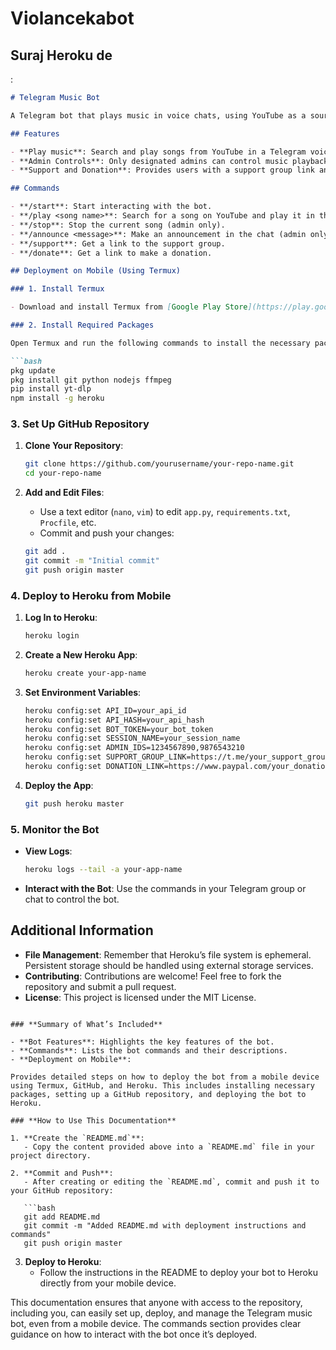 # Violancekabot

## Suraj Heroku de
:

```markdown
# Telegram Music Bot

A Telegram bot that plays music in voice chats, using YouTube as a source. The bot supports commands for admins, including playing music, stopping playback, sending announcements, and providing support and donation links.

## Features

- **Play music**: Search and play songs from YouTube in a Telegram voice chat.
- **Admin Controls**: Only designated admins can control music playback, make announcements, and manage the bot.
- **Support and Donation**: Provides users with a support group link and a donation link.

## Commands

- **/start**: Start interacting with the bot.
- **/play <song name>**: Search for a song on YouTube and play it in the voice chat (admin only).
- **/stop**: Stop the current song (admin only).
- **/announce <message>**: Make an announcement in the chat (admin only).
- **/support**: Get a link to the support group.
- **/donate**: Get a link to make a donation.

## Deployment on Mobile (Using Termux)

### 1. Install Termux

- Download and install Termux from [Google Play Store](https://play.google.com/store/apps/details?id=com.termux) or [F-Droid](https://f-droid.org/en/packages/com.termux/).

### 2. Install Required Packages

Open Termux and run the following commands to install the necessary packages:

```bash
pkg update
pkg install git python nodejs ffmpeg
pip install yt-dlp
npm install -g heroku
```

### 3. Set Up GitHub Repository

1. **Clone Your Repository**:

   ```bash
   git clone https://github.com/yourusername/your-repo-name.git
   cd your-repo-name
   ```

2. **Add and Edit Files**:

   - Use a text editor (`nano`, `vim`) to edit `app.py`, `requirements.txt`, `Procfile`, etc.
   - Commit and push your changes:

   ```bash
   git add .
   git commit -m "Initial commit"
   git push origin master
   ```

### 4. Deploy to Heroku from Mobile

1. **Log In to Heroku**:

   ```bash
   heroku login
   ```

2. **Create a New Heroku App**:

   ```bash
   heroku create your-app-name
   ```

3. **Set Environment Variables**:

   ```bash
   heroku config:set API_ID=your_api_id
   heroku config:set API_HASH=your_api_hash
   heroku config:set BOT_TOKEN=your_bot_token
   heroku config:set SESSION_NAME=your_session_name
   heroku config:set ADMIN_IDS=1234567890,9876543210
   heroku config:set SUPPORT_GROUP_LINK=https://t.me/your_support_group
   heroku config:set DONATION_LINK=https://www.paypal.com/your_donation_link
   ```

4. **Deploy the App**:

   ```bash
   git push heroku master
   ```

### 5. Monitor the Bot

- **View Logs**:

   ```bash
   heroku logs --tail -a your-app-name
   ```

- **Interact with the Bot**: Use the commands in your Telegram group or chat to control the bot.

## Additional Information

- **File Management**: Remember that Heroku’s file system is ephemeral. Persistent storage should be handled using external storage services.
- **Contributing**: Contributions are welcome! Feel free to fork the repository and submit a pull request.
- **License**: This project is licensed under the MIT License.

```

### **Summary of What’s Included**

- **Bot Features**: Highlights the key features of the bot.
- **Commands**: Lists the bot commands and their descriptions.
- **Deployment on Mobile**:

Provides detailed steps on how to deploy the bot from a mobile device using Termux, GitHub, and Heroku. This includes installing necessary packages, setting up a GitHub repository, and deploying the bot to Heroku.

### **How to Use This Documentation**

1. **Create the `README.md`**:
   - Copy the content provided above into a `README.md` file in your project directory.

2. **Commit and Push**:
   - After creating or editing the `README.md`, commit and push it to your GitHub repository:

   ```bash
   git add README.md
   git commit -m "Added README.md with deployment instructions and commands"
   git push origin master
   ```

3. **Deploy to Heroku**:
   - Follow the instructions in the README to deploy your bot to Heroku directly from your mobile device.

This documentation ensures that anyone with access to the repository, including you, can easily set up, deploy, and manage the Telegram music bot, even from a mobile device. The commands section provides clear guidance on how to interact with the bot once it’s deployed.
